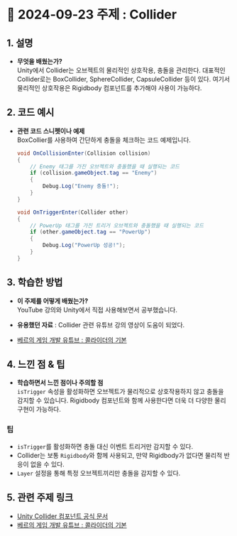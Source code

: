 # 📅 2024-09-23 주제 : Collider

## 1. 설명
- **무엇을 배웠는가?**  
  Unity에서 Collider는 오브젝트의 물리적인 상호작용, 충돌을 관리한다. 대표적인 Collider로는 BoxCollider, SphereCollider, CapsuleCollider 등이 있다. 여기서 물리적인 상호작용은 Rigidbody 컴포넌트를 추가해야 사용이 가능하다.

## 2. 코드 예시
- **관련 코드 스니펫이나 예제**  
  BoxCollier를 사용하여 간단하게 충돌을 체크하는 코드 예제입니다.

  ```csharp
  void OnCollisionEnter(Collision collision)
  {
      // Enemy 태그를 가진 오브젝트와 충돌했을 때 실행되는 코드
      if (collision.gameObject.tag == "Enemy")
      {
          Debug.Log("Enemy 충돌!");
      }
  }

  void OnTriggerEnter(Collider other)
  {
      // PowerUp 태그를 가진 트리거 오브젝트와 충돌했을 때 실행되는 코드
      if (other.gameObject.tag == "PowerUp")
      {
          Debug.Log("PowerUp 성공!");
      }
  }
## 3. 학습한 방법
- **이 주제를 어떻게 배웠는가?**  
  YouTube 강의와 Unity에서 직접 사용해보면서 공부했습니다.

- **유용했던 자료** : Collider 관련 유튜브 강의 영상이 도움이 되었다.  
- [베르의 게임 개발 유튜브 : 콜라이더의 기본](https://www.youtube.com/watch?v=wW6vgmxTDvY)

## 4. 느낀 점 & 팁
- **학습하면서 느낀 점이나 주의할 점**  
  `isTrigger` 속성을 활성화하면 오브젝트가 물리적으로 상호작용하지 않고 충돌을 감지할 수 있습니다. Rigidbody 컴포넌트와 함께 사용한다면 더욱 더 다양한 물리 구현이 가능하다.

### 팁
- `isTrigger`를 활성화하면 충돌 대신 이벤트 트리거만 감지할 수 있다.
- Collider는 보통 `Rigidbody`와 함께 사용되고, 만약 Rigidbody가 없다면 물리적 반응이 없을 수 있다.
- `Layer` 설정을 통해 특정 오브젝트끼리만 충돌을 감지할 수 있다.

## 5. 관련 주제 링크
- [Unity Collider 컴포넌트 공식 문서](https://docs.unity3d.com/ScriptReference/Collider.html)
- [베르의 게임 개발 유튜브 : 콜라이더의 기본](https://www.youtube.com/watch?v=wW6vgmxTDvY)
